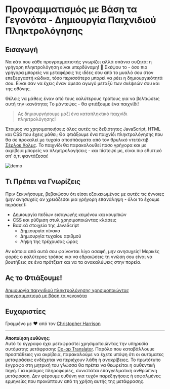 <!--
CO_OP_TRANSLATOR_METADATA:
{
  "original_hash": "5adea7059676fcdb1b546ccd54c956c2",
  "translation_date": "2025-10-23T20:28:38+00:00",
  "source_file": "4-typing-game/README.md",
  "language_code": "el"
}
-->
# Προγραμματισμός με Βάση τα Γεγονότα - Δημιουργία Παιχνιδιού Πληκτρολόγησης

## Εισαγωγή

Να κάτι που κάθε προγραμματιστής γνωρίζει αλλά σπάνια συζητά: η γρήγορη πληκτρολόγηση είναι υπερδύναμη! 🚀 Σκέψου το - όσο πιο γρήγορα μπορείς να μεταφέρεις τις ιδέες σου από το μυαλό σου στον επεξεργαστή κώδικα, τόσο περισσότερο μπορεί να ρέει η δημιουργικότητά σου. Είναι σαν να έχεις έναν άμεσο αγωγό μεταξύ των σκέψεών σου και της οθόνης.

Θέλεις να μάθεις έναν από τους καλύτερους τρόπους για να βελτιώσεις αυτή την ικανότητα; Το μάντεψες - θα φτιάξουμε ένα παιχνίδι!

> Ας δημιουργήσουμε μαζί ένα καταπληκτικό παιχνίδι πληκτρολόγησης!

Έτοιμος να χρησιμοποιήσεις όλες αυτές τις δεξιότητες JavaScript, HTML και CSS που έχεις μάθει; Θα φτιάξουμε ένα παιχνίδι πληκτρολόγησης που θα σε προκαλεί με τυχαία αποσπάσματα από τον θρυλικό ντετέκτιβ [Σέρλοκ Χολμς](https://el.wikipedia.org/wiki/%CE%A3%CE%AD%CF%81%CE%BB%CE%BF%CE%BA_%CE%A7%CE%BF%CE%BB%CE%BC%CF%82). Το παιχνίδι θα παρακολουθεί πόσο γρήγορα και με ακρίβεια μπορείς να πληκτρολογήσεις - και πίστεψέ με, είναι πιο εθιστικό απ' ό,τι φαντάζεσαι!

![demo](../../../4-typing-game/images/demo.gif)

## Τι Πρέπει να Γνωρίζεις

Πριν ξεκινήσουμε, βεβαιώσου ότι είσαι εξοικειωμένος με αυτές τις έννοιες (μην ανησυχείς αν χρειάζεσαι μια γρήγορη επανάληψη - όλοι το έχουμε περάσει!):

- Δημιουργία πεδίων εισαγωγής κειμένου και κουμπιών
- CSS και ρύθμιση στυλ χρησιμοποιώντας κλάσεις  
- Βασικά στοιχεία της JavaScript
  - Δημιουργία πίνακα
  - Δημιουργία τυχαίου αριθμού
  - Λήψη της τρέχουσας ώρας

Αν κάποια από αυτά σου φαίνονται λίγο ασαφή, μην ανησυχείς! Μερικές φορές ο καλύτερος τρόπος για να εδραιώσεις τη γνώση σου είναι να βουτήξεις σε ένα πρότζεκτ και να τα ανακαλύψεις στην πορεία.

## Ας το Φτιάξουμε!

[Δημιουργία παιχνιδιού πληκτρολόγησης χρησιμοποιώντας προγραμματισμό με βάση τα γεγονότα](./typing-game/README.md)

## Ευχαριστίες

Γραμμένο με ♥️ από τον [Christopher Harrison](http://www.twitter.com/geektrainer)

---

**Αποποίηση ευθύνης**:  
Αυτό το έγγραφο έχει μεταφραστεί χρησιμοποιώντας την υπηρεσία αυτόματης μετάφρασης [Co-op Translator](https://github.com/Azure/co-op-translator). Παρόλο που καταβάλλουμε προσπάθειες για ακρίβεια, παρακαλούμε να έχετε υπόψη ότι οι αυτόματες μεταφράσεις ενδέχεται να περιέχουν λάθη ή ανακρίβειες. Το πρωτότυπο έγγραφο στη μητρική του γλώσσα θα πρέπει να θεωρείται η αυθεντική πηγή. Για κρίσιμες πληροφορίες, συνιστάται επαγγελματική ανθρώπινη μετάφραση. Δεν φέρουμε ευθύνη για τυχόν παρεξηγήσεις ή εσφαλμένες ερμηνείες που προκύπτουν από τη χρήση αυτής της μετάφρασης.